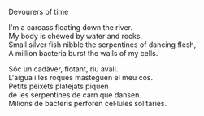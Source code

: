 Devourers of time  
  
I'm a carcass floating down the river.  
My body is chewed by water and rocks.  
Small silver fish nibble the serpentines of dancing flesh,  
A million bacteria burst the walls of my cells.  
  
  
Sóc un cadàver, flotant, riu avall.  
L'aigua i les roques masteguen el meu cos.  
Petits peixets platejats piquen  
de les serpentines de carn que dansen.  
Milions de bacteris perforen cèl·lules solitàries.  
